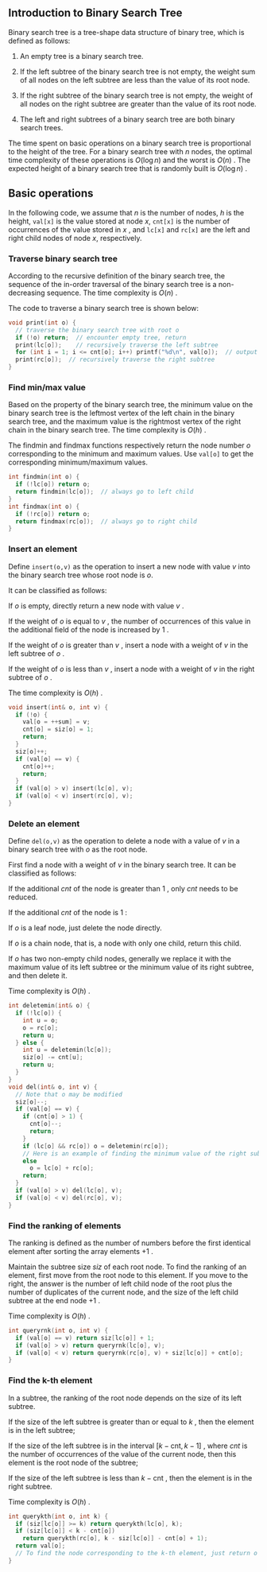 ## Introduction to Binary Search Tree

Binary search tree is a tree-shape data structure of binary tree, which is defined as follows:

1. An empty tree is a binary search tree.

2. If the left subtree of the binary search tree is not empty, the weight sum of all nodes on the left subtree are less than the value of its root node.

3. If the right subtree of the binary search tree is not empty, the weight of all nodes on the right subtree are greater than the value of its root node.

4. The left and right subtrees of a binary search tree are both binary search trees.

The time spent on basic operations on a binary search tree is proportional to the height of the tree. For a binary search tree with $n$ nodes, the optimal time complexity of these operations is $O(\log n)$ and the worst is $O(n)$ . The expected height of a binary search tree that is randomly built is $O(\log n)$ .

## Basic operations

In the following code, we assume that $n$ is the number of nodes, $h$ is the height, `val[x]` is the value stored at node $x$, `cnt[x]` is the number of occurrences of the value stored in $x$ , and `lc[x]` and `rc[x]` are the left and right child nodes of node $x$, respectively.

### Traverse binary search tree

According to the recursive definition of the binary search tree, the sequence of the in-order traversal of the binary search tree is a non-decreasing sequence. The time complexity is $O(n)$ .

The code to traverse a binary search tree is shown below:

```cpp
void print(int o) {
  // traverse the binary search tree with root o
  if (!o) return;  // encounter empty tree, return
  print(lc[o]);    // recursively traverse the left subtree
  for (int i = 1; i <= cnt[o]; i++) printf("%d\n", val[o]);  // output root node information
  print(rc[o]);  // recursively traverse the right subtree
}
```

### Find min/max value

Based on the property of the binary search tree, the minimum value on the binary search tree is the leftmost vertex of the left chain in the binary search tree, and the maximum value is the rightmost vertex of the right chain in the binary search tree. The time complexity is $O(h)$ .

The findmin and findmax functions respectively return the node number $o$ corresponding to the minimum and maximum values. Use `val[o]` to get the corresponding minimum/maximum values.

```cpp
int findmin(int o) {
  if (!lc[o]) return o;
  return findmin(lc[o]);  // always go to left child
}
int findmax(int o) {
  if (!rc[o]) return o;
  return findmax(rc[o]);  // always go to right child
}
```

### Insert an element

Define `insert(o,v)` as the operation to insert a new node with value $v$ into the binary search tree whose root node is $o$.

It can be classified as follows:

If $o$ is empty, directly return a new node with value $v$ .

If the weight of $o$ is equal to $v$ , the number of occurrences of this value in the additional field of the node is increased by $1$ .

If the weight of $o$ is greater than $v$ , insert a node with a weight of $v$ in the left subtree of $o$ .

If the weight of $o$ is less than $v$ , insert a node with a weight of $v$ in the right subtree of $o$ .

The time complexity is $O(h)$ .

```cpp
void insert(int& o, int v) {
  if (!o) {
    val[o = ++sum] = v;
    cnt[o] = siz[o] = 1;
    return;
  }
  siz[o]++;
  if (val[o] == v) {
    cnt[o]++;
    return;
  }
  if (val[o] > v) insert(lc[o], v);
  if (val[o] < v) insert(rc[o], v);
}
```

### Delete an element

Define `del(o,v)` as the operation to delete a node with a value of $v$ in a binary search tree with $o$ as the root node.

First find a node with a weight of $v$ in the binary search tree. It can be classified as follows:

If the additional $cnt$ of the node is greater than $1$ , only $cnt$ needs to be reduced.

If the additional $cnt$ of the node is $1$ :

If $o$ is a leaf node, just delete the node directly.

If $o$ is a chain node, that is, a node with only one child, return this child.

If $o$ has two non-empty child nodes, generally we replace it with the maximum value of its left subtree or the minimum value of its right subtree, and then delete it.

Time complexity is $O(h)$ .

```cpp
int deletemin(int& o) {
  if (!lc[o]) {
    int u = o;
    o = rc[o];
    return u;
  } else {
    int u = deletemin(lc[o]);
    siz[o] -= cnt[u];
    return u;
  }
}
void del(int& o, int v) {
  // Note that o may be modified
  siz[o]--;
  if (val[o] == v) {
    if (cnt[o] > 1) {
      cnt[o]--;
      return;
    }
    if (lc[o] && rc[o]) o = deletemin(rc[o]);
    // Here is an example of finding the minimum value of the right subtree
    else
      o = lc[o] + rc[o];
    return;
  }
  if (val[o] > v) del(lc[o], v);
  if (val[o] < v) del(rc[o], v);
}
```

### Find the ranking of elements

The ranking is defined as the number of numbers before the first identical element after sorting the array elements $+1$ .

Maintain the subtree size $siz$ of each root node. To find the ranking of an element, first move from the root node to this element. If you move to the right, the answer is the number of left child node of the root plus the number of duplicates of the current node, and the size of the left child subtree at the end node $+ 1$ .

Time complexity is $O(h)$ .

```cpp
int queryrnk(int o, int v) {
  if (val[o] == v) return siz[lc[o]] + 1;
  if (val[o] > v) return queryrnk(lc[o], v);
  if (val[o] < v) return queryrnk(rc[o], v) + siz[lc[o]] + cnt[o];
}
```

### Find the k-th element

In a subtree, the ranking of the root node depends on the size of its left subtree.

If the size of the left subtree is greater than or equal to $k$ , then the element is in the left subtree;

If the size of the left subtree is in the interval $[k-\text{cnt},k-1]$ , where $cnt$ is the number of occurrences of the value of the current node, then this element is the root node of the subtree;

If the size of the left subtree is less than $k-\text{cnt}$ , then the element is in the right subtree.

Time complexity is $O(h)$ .

```cpp
int querykth(int o, int k) {
  if (siz[lc[o]] >= k) return querykth(lc[o], k);
  if (siz[lc[o]] < k - cnt[o])
    return querykth(rc[o], k - siz[lc[o]] - cnt[o] + 1);
  return val[o];
  // To find the node corresponding to the k-th element, just return o directly
}
```
